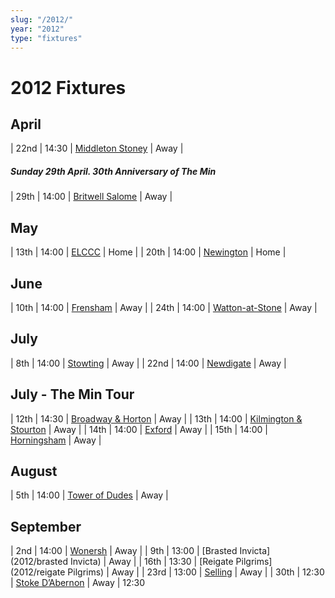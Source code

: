 ```yaml
---
slug: "/2012/"
year: "2012"
type: "fixtures"
---
```


# 2012 Fixtures

## April

| 22nd | 14:30 | [Middleton Stoney](2012/middletonstoney) | Away |

##### Sunday 29th April. 30th Anniversary of The Min

| 29th | 14:00 | [Britwell Salome](2012/britwellsalome) | Away |

## May

| 13th | 14:00 | [ELCCC](2012/elccc) | Home |
| 20th | 14:00 | [Newington](2012/newington) | Home |

## June

| 10th | 14:00 | [Frensham](2012/frensham) | Away |
| 24th | 14:00 | [Watton-at-Stone](2012/frensham) | Away |

## July

| 8th | 14:00 | [Stowting](2012/stowting) | Away |
| 22nd | 14:00 | [Newdigate](2012/newdigate) | Away |

## July - The Min Tour

| 12th | 14:30 | [Broadway & Horton](2012/broadway-and-horton) | Away |
| 13th | 14:00 | [Kilmington & Stourton](2012/kilmington-and-stourton) | Away |
| 14th | 14:00 | [Exford](2012/exford) | Away |
| 15th | 14:00 | [Horningsham](2012/horningsham) | Away |

## August

| 5th | 14:00 | [Tower of Dudes](2011/tower-of-dudes) | Away |

## September

| 2nd | 14:00 | [Wonersh](2012/wonersh) | Away |
| 9th | 13:00 | [Brasted Invicta](2012/brasted Invicta) | Away |
| 16th | 13:30 | [Reigate Pilgrims](2012/reigate Pilgrims) | Away |
| 23rd | 13:00 | [Selling](2012/selling) | Away |
| 30th | 12:30 | [Stoke D’Abernon](stoke-dabernon) | Away | 12:30